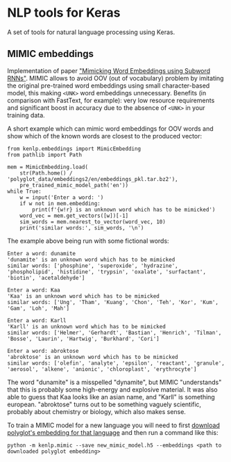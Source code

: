 NLP tools for Keras
===================
A set of tools for natural language processing using Keras.

MIMIC embeddings
----------------
Implementation of paper ["Mimicking Word Embeddings using Subword RNNs"](https://arxiv.org/abs/1707.06961).
MIMIC allows to avoid OOV (out of vocabulary) problem by imitating the original
pre-trained word embeddings using small character-based model, this making
`<UNK>` word embeddings unnecessary. Benefits
(in comparison with FastText, for example): very low resource
requirements and significant boost in accuracy due to the absence of `<UNK>`
in your training data.

A short example which can mimic word embeddings for OOV words and show
which of the known words are closest to the produced vector:

    from kenlp.embeddings import MimicEmbedding
    from pathlib import Path
    
    mem = MimicEmbedding.load(
        str(Path.home() / 'polyglot_data/embeddings2/en/embeddings_pkl.tar.bz2'),
        pre_trained_mimic_model_path('en'))
    while True:
        w = input('Enter a word: ')
        if w not in mem.embedding:
            print(f'{w!r} is an unknown word which has to be mimicked')
        word_vec = mem.get_vectors([w])[-1]
        sim_words = mem.nearest_to_vector(word_vec, 10)
        print('similar words:', sim_words, '\n')

The example above being run with some fictional words:

    Enter a word: dunamite
    'dunamite' is an unknown word which has to be mimicked
    similar words: ['phosphine', 'superoxide', 'hydrazine', 'phospholipid', 'histidine', 'trypsin', 'oxalate', 'surfactant', 'biotin', 'acetaldehyde']

    Enter a word: Kaa
    'Kaa' is an unknown word which has to be mimicked
    similar words: ['Ung', 'Tham', 'Kuang', 'Chon', 'Teh', 'Kor', 'Kum', 'Gam', 'Loh', 'Mah']
    
    Enter a word: Karll
    'Karll' is an unknown word which has to be mimicked
    similar words: ['Helmer', 'Gerhardt', 'Bastian', 'Henrich', 'Tilman', 'Bosse', 'Laurin', 'Hartwig', 'Burkhard', 'Cori']
    
    Enter a word: abroktose
    'abroktose' is an unknown word which has to be mimicked
    similar words: ['olefin', 'analyte', 'epsilon', 'reactant', 'granule', 'aerosol', 'alkene', 'anionic', 'chloroplast', 'erythrocyte']

The word "dunamite" is a misspelled "dynamite", but MIMIC "understands" that this
is probably some high-energy and explosive material.
It was also able to guess that Kaa looks like an asian name, and "Karll" is something european.
"abroktose" turns out to be something vaguely scientific, probably about chemistry or biology,
which also makes sense.

To train a MIMIC model for a new language you will need to first [download
polyglot's embedding for that language](http://polyglot.readthedocs.io/en/latest/Download.html)
and then run a command like this:

    python -m kenlp.mimic --save new_mimic_model.h5 --embeddings <path to downloaded polyglot embedding>


